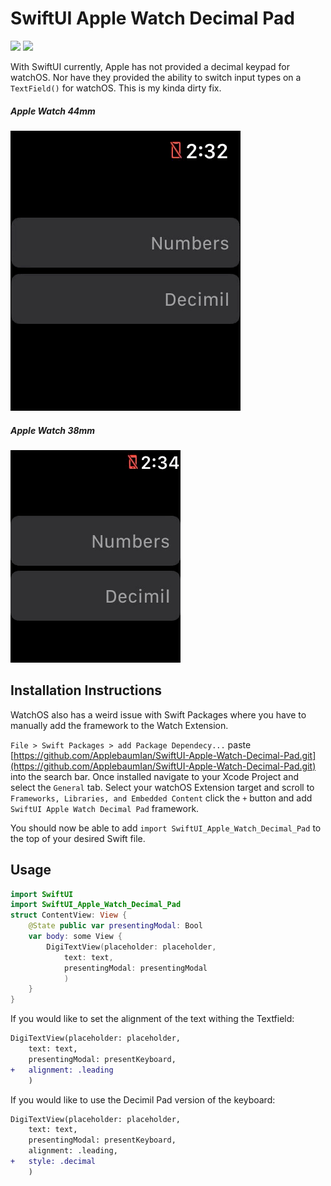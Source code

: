 # SwiftUI Apple Watch Decimal Pad
[![](https://img.shields.io/endpoint?url=https%3A%2F%2Fswiftpackageindex.com%2Fapi%2Fpackages%2FApplebaumIan%2FSwiftUI-Apple-Watch-Decimal-Pad%2Fbadge%3Ftype%3Dplatforms)](https://swiftpackageindex.com/ApplebaumIan/SwiftUI-Apple-Watch-Decimal-Pad) [![](https://img.shields.io/endpoint?url=https%3A%2F%2Fswiftpackageindex.com%2Fapi%2Fpackages%2FApplebaumIan%2FSwiftUI-Apple-Watch-Decimal-Pad%2Fbadge%3Ftype%3Dswift-versions)](https://swiftpackageindex.com/ApplebaumIan/SwiftUI-Apple-Watch-Decimal-Pad)

With SwiftUI currently, Apple has not provided a decimal keypad for watchOS. Nor have they provided the ability to switch input types on a `TextField()` for watchOS. This is my kinda dirty fix. 

##### Apple Watch 44mm
![Demo of Keyboard 44mm Screen Size](Image-6.gif)

##### Apple Watch  38mm
![Demo of Keyboard 38mm Screen Size](Image-2.gif)


## Installation Instructions
WatchOS also has a weird issue with Swift Packages where you have to manually add the framework to the Watch Extension. 


`File > Swift Packages > add Package Dependecy...`
paste [https://github.com/ApplebaumIan/SwiftUI-Apple-Watch-Decimal-Pad.git](https://github.com/ApplebaumIan/SwiftUI-Apple-Watch-Decimal-Pad.git) into the search bar. Once installed navigate to your Xcode Project and select the `General` tab. Select your watchOS Extension target and scroll to `Frameworks, Libraries, and Embedded Content` click the `+` button and add `SwiftUI Apple Watch Decimal Pad` framework. 

You should now be able to add `import SwiftUI_Apple_Watch_Decimal_Pad` to the top of your desired Swift file.

## Usage
```swift
import SwiftUI
import SwiftUI_Apple_Watch_Decimal_Pad
struct ContentView: View {
	@State public var presentingModal: Bool
	var body: some View {
		DigiTextView(placeholder: placeholder, 
			text: text,
			presentingModal: presentingModal
			)
	}
}
```

If you would like to set the alignment of the text withing the Textfield:
```diff
DigiTextView(placeholder: placeholder,
	text: text, 
	presentingModal: presentKeyboard,
+	alignment: .leading
	)
```

If you would like to use the Decimil Pad version of the keyboard:
```diff
DigiTextView(placeholder: placeholder,
	text: text, 
	presentingModal: presentKeyboard,
	alignment: .leading,
+ 	style: .decimal
	)
```

